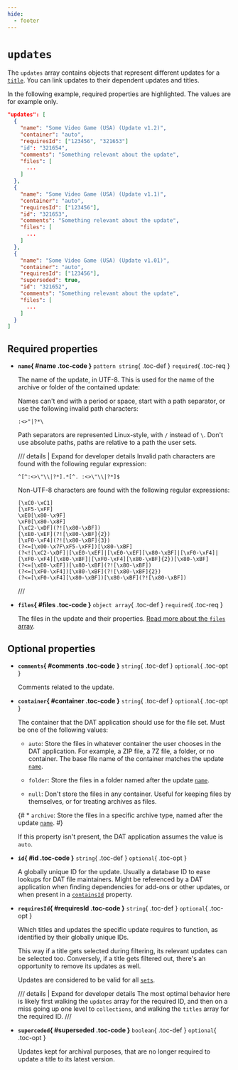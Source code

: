 ```yaml
---
hide:
  - footer
---
```


# `updates`

The `updates` array contains objects that represent different updates for a
[`title`](titles.md). You can link updates to their dependent updates and titles.

In the following example, required properties are highlighted. The values are for example
only.

``` {.json .copy hl_lines="3 8-10"}
"updates": [
  {
    "name": "Some Video Game (USA) (Update v1.2)",
    "container": "auto",
    "requiresId": ["123456", "321653"]
    "id": "321654",
    "comments": "Something relevant about the update",
    "files": [
      ...
    ]
  },
  {
    "name": "Some Video Game (USA) (Update v1.1)",
    "container": "auto",
    "requiresId": ["123456"],
    "id": "321653",
    "comments": "Something relevant about the update",
    "files": [
      ...
    ]
  },
  {
    "name": "Some Video Game (USA) (Update v1.01)",
    "container": "auto",
    "requiresId": ["123456"],
    "superseded": true,
    "id": "321652",
    "comments": "Something relevant about the update",
    "files": [
      ...
    ]
  }
]
```

## Required properties

<div class="definition-list" markdown>

* **`name`{ #name .toc-code }** `pattern string`{ .toc-def } `required`{ .toc-req }

    The name of the update, in UTF-8. This is used for the name of the archive or folder
    of the contained update:

    Names can't end with a period or space, start with a path separator, or use the
    following invalid path characters:

    ```
    :<>"|?*\
    ```

    Path separators are represented Linux-style, with `/` instead of `\`. Don't use
    absolute paths, paths are relative to a path the user sets.

    /// details | Expand for developer details
    Invalid path characters are found with the following regular expression:

    ``` {.text .copy}
    ^[^:<>\"\\|?*].*[^. :<>\"\\|?*]$
    ```

    Non-UTF-8 characters are found with the following regular expressions:

    ``` {.text .copy}
    [\xC0-\xC1]
    [\xF5-\xFF]
    \xE0[\x80-\x9F]
    \xF0[\x80-\x8F]
    [\xC2-\xDF](?![\x80-\xBF])
    [\xE0-\xEF](?![\x80-\xBF]{2})
    [\xF0-\xF4](?![\x80-\xBF]{3})
    (?<=[\x00-\x7F\xF5-\xFF])[\x80-\xBF]
    (?<![\xC2-\xDF]|[\xE0-\xEF]|[\xE0-\xEF][\x80-\xBF]|[\xF0-\xF4]|[\xF0-\xF4][\x80-\xBF]|[\xF0-\xF4][\x80-\xBF]{2})[\x80-\xBF]
    (?<=[\xE0-\xEF])[\x80-\xBF](?![\x80-\xBF])
    (?<=[\xF0-\xF4])[\x80-\xBF](?![\x80-\xBF]{2})
    (?<=[\xF0-\xF4][\x80-\xBF])[\x80-\xBF](?![\x80-\xBF])
    ```
    ///

* **`files`{ #files .toc-code }** `object array`{ .toc-def } `required`{ .toc-req }

    The files in the update and their properties.
    [Read more about the `files` array](files-updates.md).

</div>

## Optional properties

<div class="definition-list" markdown>

* **`comments`{ #comments .toc-code }** `string`{ .toc-def } `optional`{ .toc-opt }

    Comments related to the update.

* **`container`{ #container .toc-code }** `string`{ .toc-def } `optional`{ .toc-opt }

    The container that the DAT application should use for the file set. Must be one of the
    following values:

    * `auto`: Store the files in whatever container the user chooses in the DAT
      application. For example, a ZIP file, a 7Z file, a folder, or no container. The base
      file name of the container matches the update [`name`](updates.md#name).

    * `folder`: Store the files in a folder named after the update
      [`name`](updates.md#name).

    * `null`: Don't store the files in any container. Useful for keeping files by
      themselves, or for treating archives as files.

    {# * `archive`: Store the files in a specific archive type, named after the
      update [`name`](updates.md#name). #}

    If this property isn't present, the DAT application assumes the value is `auto`.

* **`id`{ #id .toc-code }** `string`{ .toc-def } `optional`{ .toc-opt }

    A globally unique ID for the update. Usually a database ID to ease lookups for DAT
    file maintainers. Might be referenced by a DAT application when finding dependencies
    for add-ons or other updates, or when present in a
    [`containsId`](titles.md#containsId) property.

* **`requiresId`{ #requiresId .toc-code }** `string`{ .toc-def } `optional`{ .toc-opt }

    Which titles and updates the specific update requires to function, as identified by
    their globally unique IDs.

    This way if a title gets selected during filtering, its relevant updates can be
    selected too. Conversely, if a title gets filtered out, there's an opportunity to
    remove its updates as well.

    Updates are considered to be valid for all [`sets`](sets.md).

    /// details | Expand for developer details
    The most optimal behavior here is likely first walking the `updates` array for the
    required ID, and then on a miss going up one level to `collections`, and walking the
    `titles` array for the required ID.
    ///

* **`superceded`{ #superseded .toc-code }** `boolean`{ .toc-def } `optional`{ .toc-opt }

    Updates kept for archival purposes, that are no longer required to update a title to
    its latest version.

</div>
